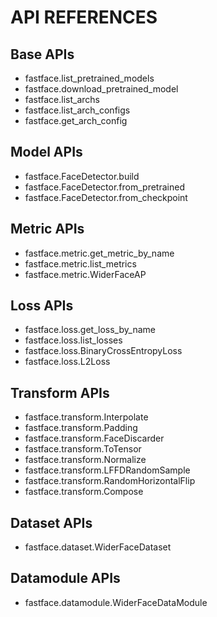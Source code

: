 # API REFERENCES

## Base APIs
- fastface.list_pretrained_models
- fastface.download_pretrained_model
- fastface.list_archs
- fastface.list_arch_configs
- fastface.get_arch_config

## Model APIs
- fastface.FaceDetector.build
- fastface.FaceDetector.from_pretrained
- fastface.FaceDetector.from_checkpoint

## Metric APIs
- fastface.metric.get_metric_by_name
- fastface.metric.list_metrics
- fastface.metric.WiderFaceAP

## Loss APIs
- fastface.loss.get_loss_by_name
- fastface.loss.list_losses
- fastface.loss.BinaryCrossEntropyLoss
- fastface.loss.L2Loss

## Transform APIs
- fastface.transform.Interpolate
- fastface.transform.Padding
- fastface.transform.FaceDiscarder
- fastface.transform.ToTensor
- fastface.transform.Normalize
- fastface.transform.LFFDRandomSample
- fastface.transform.RandomHorizontalFlip
- fastface.transform.Compose

## Dataset APIs
- fastface.dataset.WiderFaceDataset

## Datamodule APIs
- fastface.datamodule.WiderFaceDataModule